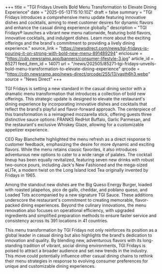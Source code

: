 +++
title = "TGI Fridays Unveils Bold Menu Transformation to Elevate Dining Experience"
date = "2025-05-13T15:10:10Z"
draft = false
summary = "TGI Fridays introduces a comprehensive menu update featuring innovative dishes and cocktails, aiming to meet customer desires for dynamic flavors and enhance the casual dining experience globally."
description = "TGI Fridays® launches a vibrant new menu nationwide, featuring bold flavors, innovative cocktails, and indulgent dishes. Learn more about the exciting offerings and the brand's commitment to providing a lively dining experience."
source_link = "https://newsdirect.com/news/tgi-fridays-is-pouring-it-on-strong-with-bold-new-menu-891489294"
enclosure = "https://cdn.newsramp.app/banners/consumer-lifestyle-3.jpg"
article_id = 85271
feed_item_id = 14071
url = "/news/202505/85271-tgi-fridays-unveils-bold-menu-transformation-to-elevate-dining-experience"
qrcode = "https://cdn.newsramp.app/news-direct/qrcode/255/13/vasth6h3.webp"
source = "News Direct"
+++

<p>TGI Fridays is setting a new standard in the casual dining sector with a dramatic menu transformation that introduces a collection of bold new offerings. This strategic update is designed to elevate the restaurant's dining experience by incorporating innovative dishes and cocktails that reflect the brand's playful and flavor-forward approach. The centerpiece of this transformation is a reimagined mozzarella stick, offering guests three distinctive sauce options: FRANKS RedHot Buffalo, Garlic Parmesan, and the restaurant's exclusive Whiskey Glaze, allowing for a customizable appetizer experience.</p><p>CEO Ray Blanchette highlighted the menu refresh as a direct response to customer feedback, emphasizing the desire for more dynamic and exciting flavors. While the menu retains classic favorites, it also introduces adventurous new options to cater to a wide range of palates. The cocktail lineup has been equally revitalized, featuring seven new drinks with robust two-ounce pours, including Jack's New Fashioned and the mega-sized eLITe, a modern twist on the Long Island Iced Tea originally invented by Fridays in 1965.</p><p>Among the standout new dishes are the Big Queso Energy Burger, loaded with roasted jalapeños, pico de gallo, cheddar, and poblano queso, and Loaded Tots accompanied by a new signature TGI Sauce. These additions underscore the restaurant's commitment to creating memorable, flavor-packed dining experiences. Beyond the culinary innovations, the menu renovation also focuses on operational efficiency, with upgraded ingredients and simplified preparation methods to ensure faster service and consistency across its 391 locations in 41 countries.</p><p>This menu transformation by TGI Fridays not only reinforces its position as a global leader in casual dining but also highlights the brand's dedication to innovation and quality. By blending new, adventurous flavors with its long-standing tradition of vibrant, social dining environments, TGI Fridays is poised to attract a broader audience and set new trends in the industry. This move could potentially influence other casual dining chains to rethink their menu strategies in response to evolving consumer preferences for unique and customizable dining experiences.</p>
